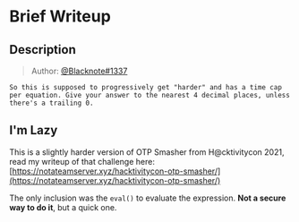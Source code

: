 # Brief Writeup

## Description
> Author: [@Blacknote#1337](https://twitter.com/BlacknoteSec)

`So this is supposed to progressively get "harder" and has a time cap per equation. Give your answer to the nearest 4 decimal places, unless there's a trailing 0.`

## I'm Lazy

This is a slightly harder version of OTP Smasher from H@cktivitycon 2021, read my writeup of that challenge here: [https://notateamserver.xyz/hacktivitycon-otp-smasher/](https://notateamserver.xyz/hacktivitycon-otp-smasher/)

The only inclusion was the `eval()` to evaluate the expression. **Not a secure way to do it**, but a quick one.